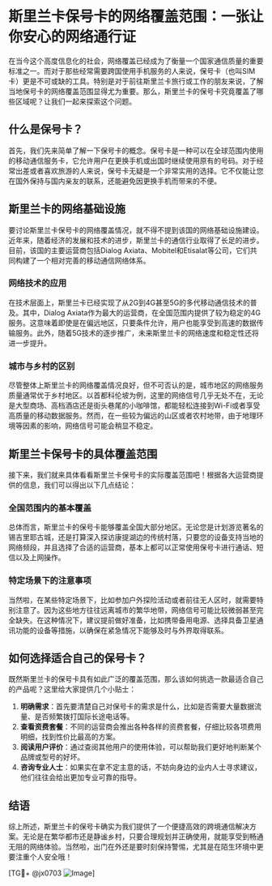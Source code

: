 # 斯里兰卡保号卡的网络覆盖范围：一张让你安心的网络通行证

在当今这个高度信息化的社会，网络覆盖已经成为了衡量一个国家通信质量的重要标准之一。而对于那些经常需要跨国使用手机服务的人来说，保号卡（也叫SIM卡）更是不可或缺的工具。特别是对于前往斯里兰卡旅行或工作的朋友来说，了解当地保号卡的网络覆盖范围显得尤为重要。那么，斯里兰卡的保号卡究竟覆盖了哪些区域呢？让我们一起来探索这个问题。

## 什么是保号卡？

首先，我们先来简单了解一下保号卡的概念。保号卡是一种可以在全球范围内使用的移动通信服务卡，它允许用户在更换手机或出国时继续使用原有的号码。对于经常出差或者喜欢旅游的人来说，保号卡无疑是一个非常实用的选择。它不仅能让您在国外保持与国内亲友的联系，还能避免因更换手机而带来的不便。

## 斯里兰卡的网络基础设施

要讨论斯里兰卡保号卡的网络覆盖情况，就不得不提到该国的网络基础设施建设。近年来，随着经济的发展和技术的进步，斯里兰卡的通信行业取得了长足的进步。目前，该国的主要运营商包括Dialog Axiata、Mobitel和Etisalat等公司，它们共同构建了一个相对完善的移动通信网络体系。

### 网络技术的应用

在技术层面上，斯里兰卡已经实现了从2G到4G甚至5G的多代移动通信技术的普及。其中，Dialog Axiata作为最大的运营商，在全国范围内提供了较为稳定的4G服务。这意味着即使是在偏远地区，只要条件允许，用户也能享受到高速的数据传输服务。此外，随着5G技术的逐步推广，未来斯里兰卡的网络速度和稳定性还将进一步提升。

### 城市与乡村的区别

尽管整体上斯里兰卡的网络覆盖情况良好，但不可否认的是，城市地区的网络服务质量通常优于乡村地区。以首都科伦坡为例，这里的网络信号几乎无处不在，无论是大型商场、高档酒店还是街头巷尾的小咖啡馆，都能轻松连接到Wi-Fi或者享受高质量的移动数据服务。然而，在一些较为偏远的山区或者农村地带，由于地理环境等因素的影响，网络信号可能会稍显不稳定。

## 斯里兰卡保号卡的具体覆盖范围

接下来，我们就来具体看看斯里兰卡保号卡的实际覆盖范围吧！根据各大运营商提供的信息，我们可以得出以下几点结论：

### 全国范围内的基本覆盖

总体而言，斯里兰卡的保号卡能够覆盖全国大部分地区。无论您是计划游览著名的锡吉里耶古城，还是打算深入探访康提湖边的传统村落，只要您的设备支持当地的网络频段，并且选择了合适的运营商，基本上都可以正常使用保号卡进行通话、短信以及上网操作。

### 特定场景下的注意事项

当然啦，在某些特定场景下，比如参加户外探险活动或者前往无人区时，就需要特别注意了。因为这些地方往往远离城市的繁华地带，网络信号可能比较微弱甚至完全缺失。在这种情况下，建议提前做好准备，比如携带备用电源、选择具备卫星通讯功能的设备等措施，以确保在紧急情况下能够及时与外界取得联系。

## 如何选择适合自己的保号卡？

既然斯里兰卡的保号卡具有如此广泛的覆盖范围，那么该如何挑选一款最适合自己的产品呢？这里给大家提供几个小贴士：

1. **明确需求**：首先要清楚自己对保号卡的需求是什么，比如是否需要大量数据流量、是否频繁拨打国际长途电话等。
2. **查看资费套餐**：不同的运营商会推出各种各样的资费套餐，仔细比较各项费用明细，找到性价比最高的方案。
3. **阅读用户评价**：通过查阅其他用户的使用体验，可以帮助我们更好地判断某个品牌或型号的好坏。
4. **咨询专业人士**：如果实在拿不定主意的话，不妨向身边的业内人士寻求建议，他们往往会给出更加专业可靠的指导。

## 结语

综上所述，斯里兰卡的保号卡确实为我们提供了一个便捷高效的跨境通信解决方案。无论是在繁华都市还是静谧乡村，只要合理规划并正确使用，就能享受到畅通无阻的网络体验。当然啦，出门在外还是要时刻保持警惕，尤其是在陌生环境中更要注重个人安全哦！

[TG💪+ @jx0703 ![Image](https://github.com/user-attachments/assets/dbca1d08-cadb-493c-b0ec-ad6f7a83f270)]